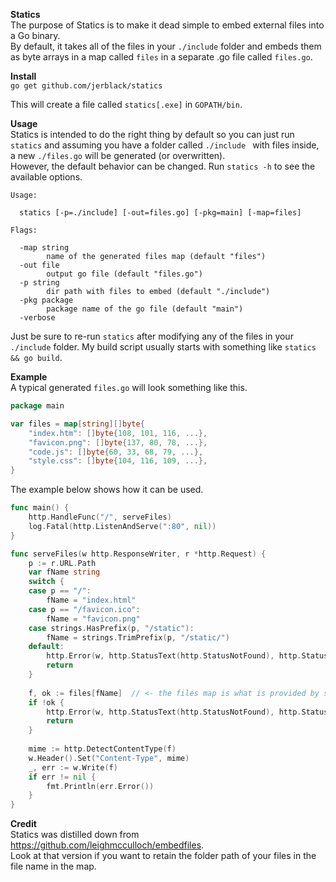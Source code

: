**Statics**  
The purpose of Statics is to make it dead simple to embed external files into a Go binary.  
By default, it takes all of the files in your `./include` folder and embeds them as byte arrays in a map called `files` in a separate .go file called `files.go`.    

**Install**  
`go get github.com/jerblack/statics`  

This will create a file called `statics[.exe]` in `GOPATH/bin`.

**Usage**  
Statics is intended to do the right thing by default so you can just run `statics` and assuming you have a folder called `./include ` with files inside, a new `./files.go` will be generated (or overwritten).  
However, the default behavior can be changed. Run `statics -h` to see the available options.  

```
Usage:

  statics [-p=./include] [-out=files.go] [-pkg=main] [-map=files]

Flags:

  -map string
        name of the generated files map (default "files")
  -out file
        output go file (default "files.go")
  -p string
        dir path with files to embed (default "./include")
  -pkg package
        package name of the go file (default "main")
  -verbose

```
Just be sure to re-run `statics` after modifying any of the files in your `./include` folder. My build script usually starts with something like `statics && go build`.

**Example**  
A typical generated `files.go` will look something like this.  
```go
package main

var files = map[string][]byte{
	"index.htm": []byte{108, 101, 116, ...},
	"favicon.png": []byte{137, 80, 78, ...},
	"code.js": []byte{60, 33, 68, 79, ...},
	"style.css": []byte{104, 116, 109, ...},
}
```

The example below shows how it can be used.  

```go
func main() {
    http.HandleFunc("/", serveFiles)
	log.Fatal(http.ListenAndServe(":80", nil))
}

func serveFiles(w http.ResponseWriter, r *http.Request) {
	p := r.URL.Path
	var fName string
	switch {
	case p == "/":
		fName = "index.html"
	case p == "/favicon.ico":
		fName = "favicon.png"
	case strings.HasPrefix(p, "/static"):
		fName = strings.TrimPrefix(p, "/static/")
	default:
		http.Error(w, http.StatusText(http.StatusNotFound), http.StatusNotFound)
		return
	}
	
	f, ok := files[fName]  // <- the files map is what is provided by statics
	if !ok {
		http.Error(w, http.StatusText(http.StatusNotFound), http.StatusNotFound)
		return
	}
	
	mime := http.DetectContentType(f)
	w.Header().Set("Content-Type", mime)
	_, err := w.Write(f)
	if err != nil {
	    fmt.Println(err.Error())
	}
}

```

**Credit**  
Statics was distilled down from https://github.com/leighmcculloch/embedfiles.   
Look at that version if you want to retain the folder path of your files in the file name in the map.  
